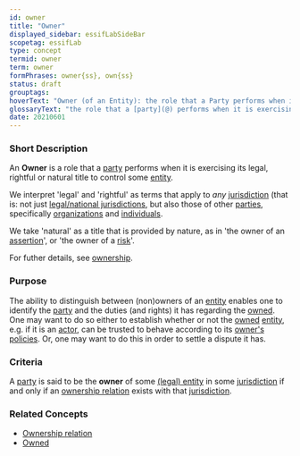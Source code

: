 ```yaml
---
id: owner
title: "Owner"
displayed_sidebar: essifLabSideBar
scopetag: essifLab
type: concept
termid: owner
term: owner
formPhrases: owner{ss}, own{ss}
status: draft
grouptags:
hoverText: "Owner (of an Entity): the role that a Party performs when it is exercising its legal, rightful or natural title to control that Entity."
glossaryText: "the role that a [party](@) performs when it is exercising its legal, rightful or natural title to control that [entity](@)."
date: 20210601
---
```


### Short Description
<!--REQUIRED--in 1-3 sentences that describe the concept to a layperson with reasonable accuracy.-->
An **Owner** is a role that a [party](@) performs when it is exercising its legal, rightful or natural title to control some [entity](@).

We interpret 'legal' and 'rightful' as terms that apply to _any_ [jurisdiction](@) (that is: not just [legal/national jurisdictions](legal-jurisdiction@), but also those of other [parties](@), specifically [organizations](@) and [individuals](human-being@).

We take 'natural' as a title that is provided by nature, as in 'the owner of an [assertion](@)', or 'the owner of a [risk](@)'.

For futher details, see [ownership](@).

### Purpose
The ability to distinguish between (non)owners of an [entity](@) enables one to identify the [party](@) and the duties (and rights) it has regarding the [owned](@). One may want to do so either to establish whether or not the [owned](@) [entity](@), e.g. if it is an [actor](@), can be trusted to behave according to its [owner's](@) [policies](@). Or, one may want to do this in order to settle a dispute it has.

### Criteria
A [party](@) is said to be the **owner** of some [(legal) entity](legal-entity@) in some [jurisdiction](@) if and only if an [ownership relation](ownership@) exists with that [jurisdiction](@).

### Related Concepts
- [Ownership relation](ownership@)
- [Owned](@)
